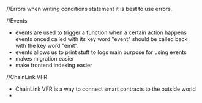 //Errors
when writing conditions statement it is best to use errors.


//Events
- events are used to trigger a function when a certain action happens
  events onced called with its key word "event" should be called back with the key word "emit".
- events allows us to print stuff to logs
main purpose for using events
- makes migration easier
- make frontend indexing easier

//ChainLink VFR
- ChainLink VFR is a way to connect smart contracts to the outside world
- 
